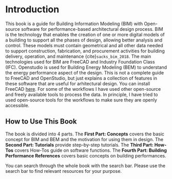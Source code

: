 # Introduction
This book is a guide for Building Information Modeling (BIM) with Open-source software for performance-based architectural design process. BIM is the technology that enables the creation of one or more digital models of a building to support all the phases of design, allowing better analysis and control. These models must contain geometrical and all other data needed to support construction, fabrication, and procurement activities for building delivery, operation, and maintenance {cite}`sacks_bim_2018`. The main technologies used for BIM are FreeCAD and Industry Foundation Class (IFC). Openstudio is used for Building Energy Modeling (BEM) to understand the energy performance aspect of the design. This is not a complete guide to FreeCAD and OpenStudio, but just explains a collection of features in these software that are useful for arhitectural design. You can install FreeCAD <a href="https://www.freecad.org/downloads.php" target="_blank">here</a>. For some of the workflows I have used other open-source and freely available tools to process the data. In principle, I have tried to used open-source tools for the workflows to make sure they are openly accessible.

## How to Use This Book
The book is divided into 4 parts. The **First Part: Concepts** covers the basic concept for BIM and BEM and the motivation for using them in design. The **Second Part: Tutorials** provide step-by-step tutorials. The **Third Part: How-Tos** covers How-Tos guide on software functions. The **Fourth Part: Building Performance References** covers basic concepts on building performances.

You can search through the whole book with the search bar. Please use the search bar to find relevant resources for your purpose.
